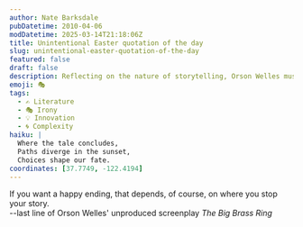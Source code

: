 ```yaml
---
author: Nate Barksdale
pubDatetime: 2010-04-06
modDatetime: 2025-03-14T21:18:06Z
title: Unintentional Easter quotation of the day
slug: unintentional-easter-quotation-of-the-day
featured: false
draft: false
description: Reflecting on the nature of storytelling, Orson Welles muses, "If you want a happy ending, that depends, of course, on where you stop your story."
emoji: 🎭
tags:
  - ✍️ Literature
  - 🎭 Irony
  - 💡 Innovation
  - 🌀 Complexity
haiku: |
  Where the tale concludes,  
  Paths diverge in the sunset,  
  Choices shape our fate.
coordinates: [37.7749, -122.4194]
---
```


If you want a happy ending, that depends, of course, on where you stop your story.  
--last line of Orson Welles' unproduced screenplay _The Big Brass Ring_
